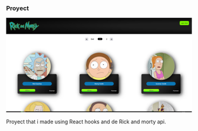 <h3>Proyect</h3>
<img src="readme-img/Captura.PNG" alt="img">
<p>Proyect that i made using React hooks and de Rick and morty api.</p>